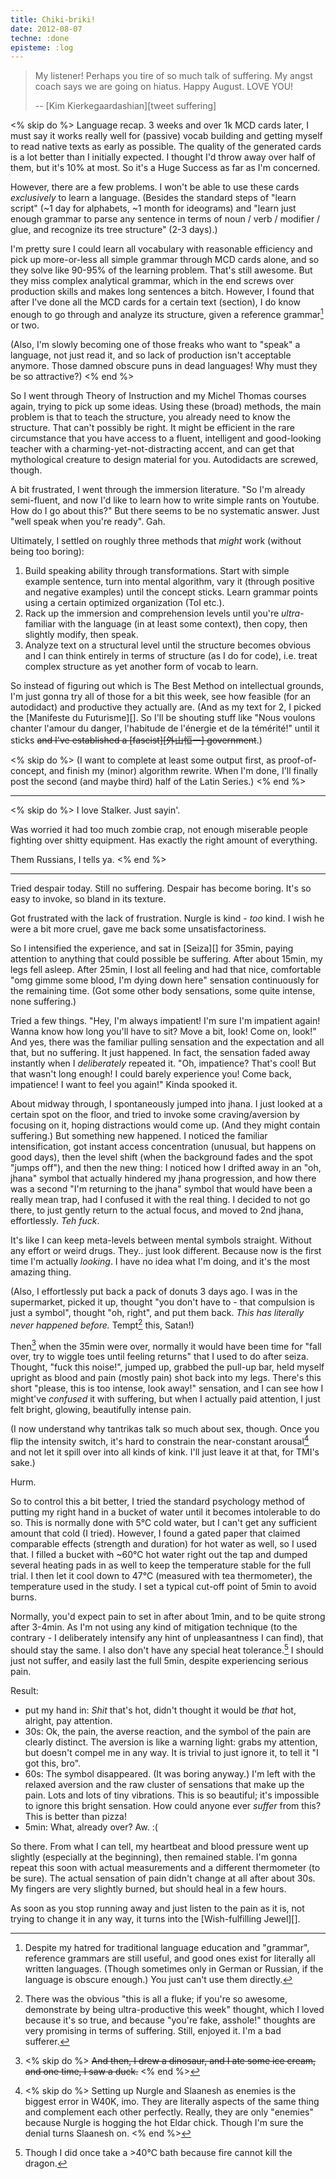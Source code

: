 ```yaml
---
title: Chiki-briki!
date: 2012-08-07
techne: :done
episteme: :log
---
```


> My listener! Perhaps you tire of so much talk of suffering. My angst coach says we are going on hiatus. Happy August. LOVE YOU!
>
> -- [Kim Kierkegaardashian][tweet suffering]

<% skip do %>
Language recap. 3 weeks and over 1k MCD cards later, I must say it works really well for (passive) vocab building and getting myself to read native texts as early as possible. The quality of the generated cards is a lot better than I initially expected. I thought I'd throw away over half of them, but it's 10% at most. So it's a Huge Success as far as I'm concerned.

However, there are a few problems. I won't be able to use these cards *exclusively* to learn a language. (Besides the standard steps of "learn script" (~1 day for alphabets, ~1 month for ideograms) and "learn just enough grammar to parse any sentence in terms of noun / verb / modifier / glue, and recognize its tree structure" (2-3 days).)

I'm pretty sure I could learn all vocabulary with reasonable efficiency and pick up more-or-less all simple grammar through MCD cards alone, and so they solve like 90-95% of the learning problem. That's still awesome. But they miss complex analytical grammar, which in the end screws over production skills and makes long sentences a bitch. However, I found that after I've done all the MCD cards for a certain text (section), I do know enough to go through and analyze its structure, given a reference grammar[^ref] or two.

[^ref]:
    Despite my hatred for traditional language education and "grammar", reference grammars are still useful, and good ones exist for literally all written languages. (Though sometimes only in German or Russian, if the language is obscure enough.) You just can't use them directly.

(Also, I'm slowly becoming one of those freaks who want to "speak" a language, not just read it, and so lack of production isn't acceptable anymore. Those damned obscure puns in dead languages! Why must they be so attractive?)
<% end %>

So I went through Theory of Instruction and my Michel Thomas courses again, trying to pick up some ideas. Using these (broad) methods, the main problem is that to teach the structure, you already need to know the structure. That can't possibly be right. It might be efficient in the rare circumstance that you have access to a fluent, intelligent and good-looking teacher with a charming-yet-not-distracting accent, and can get that mythological creature to design material for you. Autodidacts are screwed, though.

A bit frustrated, I went through the immersion literature. "So I'm already semi-fluent, and now I'd like to learn how to write simple rants on Youtube. How do I go about this?" But there seems to be no systematic answer. Just "well speak when you're ready". Gah.

Ultimately, I settled on roughly three methods that *might* work (without being too boring):

1. Build speaking ability through transformations. Start with simple example sentence, turn into mental algorithm, vary it (through positive and negative examples) until the concept sticks. Learn grammar points using a certain optimized organization (ToI etc.).
2. Rack up the immersion and comprehension levels until you're *ultra*-familiar with the language (in at least some context), then copy, then slightly modify, then speak.
3. Analyze text on a structural level until the structure becomes obvious and I can think entirely in terms of structure (as I do for code), i.e. treat complex structure as yet another form of vocab to learn.

So instead of figuring out which is The Best Method on intellectual grounds, I'm just gonna try all of those for a bit this week, see how feasible (for an autodidact) and productive they actually are. (And as my text for 2, I picked the [Manifeste du Futurisme][]. So I'll be shouting stuff like "Nous voulons chanter l'amour du danger, l'habitude de l'énergie et de la témérité!" until it sticks <del>and I've established a [fascist][外山恒一] government</del>.)

<% skip do %>
(I want to complete at least some output first, as proof-of-concept, and finish my (minor) algorithm rewrite. When I'm done, I'll finally post the second (and maybe third) half of the Latin Series.)
<% end %>

---

<% skip do %>
I love Stalker. Just sayin'.

Was worried it had too much zombie crap, not enough miserable people fighting over shitty equipment. Has exactly the right amount of everything.

Them Russians, I tells ya.
<% end %>

---

Tried despair today. Still no suffering. Despair has become boring. It's so easy to invoke, so bland in its texture.

Got frustrated with the lack of frustration. Nurgle is kind - *too* kind. I wish he were a bit more cruel, gave me back some unsatisfactoriness.

So I intensified the experience, and sat in [Seiza][] for 35min, paying attention to anything that could possible be suffering. After about 15min, my legs fell asleep. After 25min, I lost all feeling and had that nice, comfortable "omg gimme some blood, I'm dying down here" sensation continuously for the remaining time. (Got some other body sensations, some quite intense, none suffering.)

Tried a few things. "Hey, I'm always impatient! I'm sure I'm impatient again! Wanna know how long you'll have to sit? Move a bit, look! Come on, look!" And yes, there was the familiar pulling sensation and the expectation and all that, but no suffering. It just happened. In fact, the sensation faded away instantly when I *deliberately* repeated it. "Oh, impatience? That's cool! But that wasn't long enough! I could barely experience you! Come back, impatience! I want to feel you again!" Kinda spooked it.

About midway through, I spontaneously jumped into jhana. I just looked at a certain spot on the floor, and tried to invoke some craving/aversion by focusing on it, hoping distractions would come up. (And they might contain suffering.) But something new happened. I noticed the familiar intensification, got instant access concentration (unusual, but happens on good days), then the level shift (when the background fades and the spot "jumps off"), and then the new thing: I noticed how I drifted away in an "oh, jhana" symbol that actually hindered my jhana progression, and how there was a second "I'm returning to the jhana" symbol that would have been a really mean trap, had I confused it with the real thing. I decided to not go there, to just gently return to the actual focus, and moved to 2nd jhana, effortlessly. *Teh fuck*.

It's like I can keep meta-levels between mental symbols straight. Without any effort or weird drugs. They.. just look different. Because now is the first time I'm actually *looking*. I have no idea what I'm doing, and it's the most amazing thing.

(Also, I effortlessly put back a pack of donuts 3 days ago. I was in the supermarket, picked it up, thought "you don't have to - that compulsion is just a symbol", thought "oh, right", and put them back. *This has literally never happened before.* Tempt[^tempt] this, Satan!)

[^tempt]:
    There was the obvious "this is all a fluke; if you're so awesome, demonstrate by being ultra-productive this week" thought, which I loved because it's so true, and because "you're fake, asshole!" thoughts are very promising in terms of suffering. Still, enjoyed it. I'm a bad sufferer.

Then[^then] when the 35min were over, normally it would have been time for "fall over, try to wiggle toes until feeling returns" that I used to do after seiza. Thought, "fuck this noise!", jumped up, grabbed the pull-up bar, held myself upright as blood and pain (mostly pain) shot back into my legs. There's this short "please, this is too intense, look away!" sensation, and I can see how I might've *confused* it with suffering, but when I actually paid attention, I just felt bright, glowing, beautifully intense pain.

(I now understand why tantrikas talk so much about sex, though. Once you flip the intensity switch, it's hard to constrain the near-constant arousal[^slaanesh] and not let it spill over into all kinds of kink. I'll just leave it at that, for TMI's sake.)

Hurm.

[^then]:
    <% skip do %>
    <del>And then, I drew a dinosaur, and I ate some ice cream, and one time, I saw a duck.</del>
    <% end %>

[^slaanesh]:
    <% skip do %>
    Setting up Nurgle and Slaanesh as enemies is the biggest error in W40K, imo. They are literally aspects of the same thing and complement each other perfectly. Really, they are only "enemies" because Nurgle is hogging the hot Eldar chick. Though I'm sure the denial turns Slaanesh on.
    <% end %>

So to control this a bit better, I tried the standard psychology method of putting my right hand in a bucket of water until it becomes intolerable to do so. This is normally done with 5°C cold water, but I can't get any sufficient amount that cold (I tried). However, I found a gated paper that claimed comparable effects (strength and duration) for hot water as well, so I used that. I filled a bucket with ~60°C hot water right out the tap and dumped several heating pads in as well to keep the temperature stable for the full trial. I then let it cool down to 47°C (measured with tea thermometer), the temperature used in the study. I set a typical cut-off point of 5min to avoid burns.

Normally, you'd expect pain to set in after about 1min, and to be quite strong after 3-4min. As I'm not using any kind of mitigation technique (to the contrary - I deliberately intensify any hint of unpleasantness I can find), that should stay the same. I also don't have any special heat tolerance.[^heat] I should just not suffer, and easily last the full 5min, despite experiencing serious pain.

[^heat]: Though I did once take a >40°C bath because fire cannot kill the dragon.

Result:

- put my hand in: *Shit* that's hot, didn't thought it would be *that* hot, alright, pay attention.
- 30s: Ok, the pain, the averse reaction, and the symbol of the pain are clearly distinct. The aversion is like a warning light: grabs my attention, but doesn't compel me in any way. It is trivial to just ignore it, to tell it "I got this, bro".
- 60s: The symbol disappeared. (It was boring anyway.) I'm left with the relaxed aversion and the raw cluster of sensations that make up the pain. Lots and lots of tiny vibrations. This is so beautiful; it's impossible to ignore this bright sensation. How could anyone ever *suffer* from this? This is better than pizza!
- 5min: What, already over? Aw. :(

So there. From what I can tell, my heartbeat and blood pressure went up slightly (especially at the beginning), then remained stable. I'm gonna repeat this soon with actual measurements and a different thermometer (to be sure). The actual sensation of pain didn't change at all after about 30s. My fingers are very slightly burned, but should heal in a few hours.

As soon as you stop running away and just listen to the pain as it is, not trying to change it in any way, it turns into the [Wish-fulfilling Jewel][].
